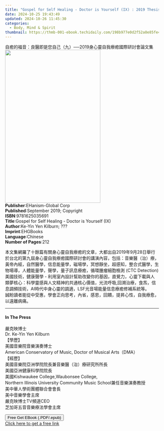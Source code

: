 ```yaml
---
title: "Gospel for Self Healing - Doctor is Yourself (IX) : 2019 Thesis Collection of the International Conference on Body, Mind, and Spirit Self-healing | Free Book"
date: 2024-10-25 19:43:49
updated: 2024-10-26 11:45:30
categories:
  - Body, Mind & Spirit
thumbnail: https://thmb-001-ebook.techidaily.com/198b977e0d2f52a8e85fe4a4b690a1bd35bf650335034f1ed06669e367b35883.jpg
---
```

<main id="book-container">
  <div class="flex flex-col">
    <div class="book-brief flex-1 py-6 px-4 sm:p-6 md:py-10 md:px-8">
      <!-- brief-->
      <div class="book-brief-main">
        自癒的福音：良醫即是您自己（九）──2019身心靈自我療癒國際研討會論文集
      </div>
    </div>
    <div
      class="book-meta-info flex-1 grid gap-4 col-start-1 col-end-3 row-start-1 sm:mb-6 sm:grid-cols-4 lg:gap-6 lg:col-start-2 lg:row-end-6 lg:row-span-6 lg:mb-0"
    >
      <div
        class="book-meta-info-left place-content-center mt-4 p-4 text-sm leading-6 col-start-2 col-span-2 dark:text-slate-400"
      >
        <img
          class="w-full h-500 object-cover rounded-lg sm:h-255 sm:col-span-2 lg:col-span-full"
          src="https://img-001-ebook.techidaily.com/ebf16ac7268486f2fa2ee88a36511c973d8a024c42f4b3019b90d275b1baecb0.jpg"
          alt=""
          width="312"
          height="500"
        />
      </div>
      <div
        class="book-meta-info-right mt-2 col-start-1 row-start-2 col-span-3 self-center"
      >
        <!-- meta data  -->
        <div class="flex flex-col px-4 md:px-8">
          <div class="flex-1">
            <strong>Publisher</strong>:<span class="px-2"
              >EHanism-Global Corp</span
            >
          </div>
          <div class="flex-1">
            <strong>Published</strong>:<span class="px-2"
              >September 2019; Copyright</span
            >
          </div>
          <div class="flex-1">
            <strong>ISBN</strong>:<span class="px-2">9781625035691</span>
          </div>
          <div class="flex-1">
            <strong>Title</strong>:<span class="px-2"
              >Gospel for Self Healing - Doctor is Yourself (IX)</span
            >
          </div>
          <div class="flex-1">
            <strong>Author</strong>:<span class="px-2"
              >Ke-Yin Yen Kilburn; ???</span
            >
          </div>
          <div class="flex-1">
            <strong>Imprint</strong>:<span class="px-2">EHGBooks</span>
          </div>
          <div class="flex-1">
            <strong>Language</strong>:<span class="px-2">Chinese</span>
          </div>
          <div class="flex-1">
            <strong>Number of Pages</strong>:<span class="px-2">212</span>
          </div>
        </div>
      </div>
    </div>
    <div class="book-description flex-1 py-6 px-4 sm:p-6 md:py-10 md:px-8">
      <div class="book-description-main">
        <div accordion-content="" id="description">
          <p>
            本文集網羅了十餘篇有關身心靈自我療癒的文章，大都出自2019年9月28日舉行於台北的第九屆身心靈自我療癒國際研討會的講演內容，包括：音樂醫（治）療，黃帝內經，自然醫學，信息能量學，磁場學，冥想靜坐，超感知，整合式醫學，生物場導，人體能量學，聲學，量子訊息療癒，循環腫瘤細胞檢測
            (CTC Detection) 美國技術，健康聲學 -
            利用室內設計幫助改變你的基因，直覺力，心靈下載與人類夢核心：科學靈感與人文精神的共通核心價值，光流呼吸,回溯治療，食炁，信息調頻技術，AI時代中身心靈的調適，LSF光音場能量信息療癒修補系統等。<br />誠盼讀者能從中受惠，學會正向思考，內省，感恩，回饋，提昇心性，自我療愈，以遠離病痛。
          </p>
        </div>
      </div>
    </div>
    <div class="book-excerpts flex-1 py-6 px-4 sm:p-6 md:py-10 md:px-8">
      <!-- excerpts-->
      <div class="book-excerpts-main">
        <hr />
        <h4 class="placeholder placeholder-heading">
          <span>In The Press</span>
        </h4>
        <p></p>
        <p>
          嚴克映博士<br />Dr. Ke-Yin Yen Kilburn<br />【學歷】<br />美國音樂院音樂演奏博士<br />American
          Conservatory of Music, Doctor of Musical Arts（DMA）<br />【經歷】<br />美國音樂院亞洲學院院長兼音樂醫（治）療研究所所長<br />美國亞洲健康科學院院長<br />美國Kishwaukee
          College,Waubonsee College,<br />Northern Illinois University Community
          Music School兼任音樂演奏教授<br />美中華人學術團體聯合會會長<br />美中音樂學會主席<br />嚴克映博士TV頻道CEO<br />芝加哥五音音樂療法學會主席
        </p>
        <p></p>
      </div>
    </div>
    <div
      class="book-about-author flex-1 py-6 px-4 sm:p-6 md:py-10 md:px-8"
    ></div>
    <div class="book-free-get flex-1 py-6 px-4 sm:p-6 md:py-10 md:px-8">
      <button
        id="btn-free-get"
        class="bg-blue-500 hover:bg-blue-700 text-white font-bold py-2 px-4 rounded"
      >
        Free Get EBook (.PDF/.epub)
      </button>
      <div id="countdown-display" class="px-2 text-lg mt-2"></div>
      <a
        id="free-link"
        class="hidden bg-blue-500 hover:bg-blue-700 text-white font-bold py-2 px-4 rounded"
        href="https://www.ebooks.com/en-us/book/209879102/gospel-for-self-healing-doctor-is-yourself-ix-2019-thesis-collection-of-the-international-conference-on-body-mind-and-spirit-self-healing/ke-yin-yen-kilburn/"
        target="_blank"
        >Click here to get a free link</a
      >
    </div>
    <script>
      let countdownTime = 0;
      let countdownInterval = null;
      document
        .getElementById('btn-free-get')
        .addEventListener('click', startCountdown);
      function startCountdown() {
        countdownTime = new Date().getTime() + 60000 * 3;
        countdownInterval = setInterval(updateCountdown, 1000);
        document.getElementById('btn-free-get').disabled = true;
        document
          .getElementById('btn-free-get')
          .classList.add('bg-gray-500', 'cursor-not-allowed');
      }
      function updateCountdown() {
        let currentTime = new Date().getTime();
        let timeLeft = countdownTime - currentTime;
        let secondsLeft = Math.floor(timeLeft / 1000);
        document.getElementById('countdown-display').innerHTML =
          `Remaining time: ${secondsLeft} seconds.`;
        if (secondsLeft <= 0) {
          clearInterval(countdownInterval);
          document.getElementById('btn-free-get').classList.add('hidden');
          document.getElementById('free-link').classList.remove('hidden');
          document.getElementById('countdown-display').innerHTML = '';
        }
      }
    </script>
  </div>
</main>
